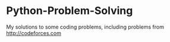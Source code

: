 # Python-Problem-Solving

My solutions to some coding problems, including problems from http://codeforces.com